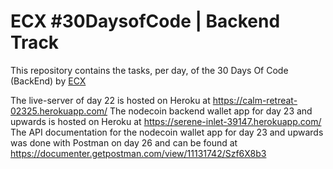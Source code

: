 # ECX #30DaysofCode | Backend Track

This repository contains the tasks, per day, of the 30 Days Of Code (BackEnd) by [ECX](https://www.ecx.website/)

The live-server of day 22 is hosted on Heroku at https://calm-retreat-02325.herokuapp.com/
The nodecoin backend wallet app for day 23 and upwards is hosted on Heroku at https://serene-inlet-39147.herokuapp.com/
The API documentation for the nodecoin wallet app for day 23 and upwards was done with Postman on day 26 and can be found at https://documenter.getpostman.com/view/11131742/Szf6X8b3
